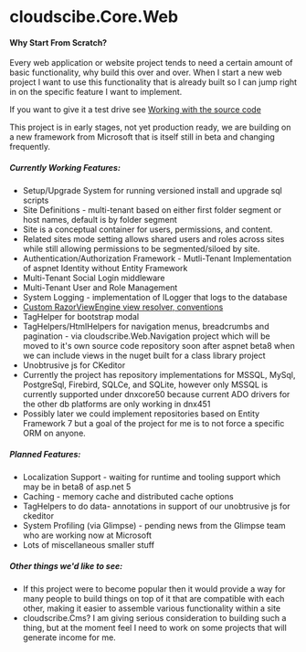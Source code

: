 # cloudscibe.Core.Web

#### Why Start From Scratch?

Every web application or website project tends to need a certain amount of basic functionality, why build this over and over. When I start a new web project I want to use this functionality that is already built so I can jump right in on the specific feature I want to implement. 

If you want to give it a test drive see 
[Working with the source code](https://github.com/joeaudette/cloudscribe/wiki/Working-with-the-source-Code) 

This project is in early stages, not yet production ready, we are building on a new framework from  Microsoft that is itself still in beta and changing frequently.

##### Currently Working Features:
* Setup/Upgrade System for running versioned install and upgrade sql scripts
* Site Definitions - multi-tenant based on either first folder segment or host names, default is by folder segment
* Site is a conceptual container for users, permissions, and content. 
* Related sites mode setting allows shared users and roles across sites while still allowing permissions to be segmented/siloed by site.
* Authentication/Authorization Framework - Mutli-Tenant Implementation of aspnet Identity without Entity Framework
* Multi-Tenant Social Login middleware
* Multi-Tenant User and Role Management
* System Logging - implementation of ILogger that logs to the database
* [Custom RazorViewEngine view resolver, conventions](https://github.com/joeaudette/cloudscribe/wiki/Customizing-Views-and-Display-Templates)
* TagHelper for bootstrap modal
* TagHelpers/HtmlHelpers for navigation menus, breadcrumbs and pagination - via cloudscribe.Web.Navigation project which will be moved to it's own source code repository soon after aspnet beta8 when we can include views in the nuget built for a class library project
* Unobtrusive js for CKeditor
* Currently the project has repository implementations for MSSQL, MySql, PostgreSql, Firebird, SQLCe, and SQLite, however only MSSQL is currently supported under dnxcore50 because current ADO drivers for the other db platforms are only working in dnx451
* Possibly later we could implement repositories based on Entity Framework 7 but a goal of the project for me is to not force a specific ORM on anyone.

##### Planned Features:
* Localization Support - waiting for runtime and tooling support which may be in beta8 of asp.net 5
* Caching - memory  cache and distributed cache options
* TagHelpers to do data- annotations in support of our unobtrusive js for ckeditor
* System Profiling (via Glimpse) - pending news from the Glimpse team who are working now at Microsoft
* Lots of miscellaneous smaller stuff

##### Other things we'd like to see:
* If this project were to become popular then it would provide a way for many people to build things on top of it that are compatible with each other, making it easier to assemble various functionality within a site
* cloudscribe.Cms? I am giving serious consideration to building such a thing, but at the moment feel I need to work on some projects that will generate income for me.
